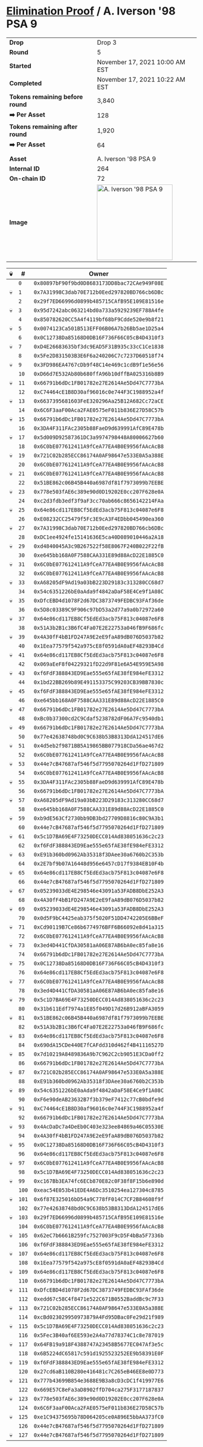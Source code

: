 # [Elimination Proof](./readme.md) / A. Iverson &#039;98 PSA 9

|||
|---|---|
| **Drop** | Drop 3 |
| **Round** | 5 |
| **Started** | November 17, 2021 10:00 AM EST |
| **Completed** | November 17, 2021 10:22 AM EST |
| **Tokens remaining before round** | 3,840 |
| **➡️ Per Asset** | 128 |
| **Tokens remaining after round** | 1,920 |
| **➡️ Per Asset** | 64 |
| | |
| **Asset** | A. Iverson &#039;98 PSA 9 |
| **Internal ID** | 264 |
| **On-chain ID** | 72 |
| **Image** | <img src="https://tcdn.blokpax.com/94d9199b-dc56-4dc7-9892-171fdfcfc940/00d79499f48fc1b86628f17c7f078b06bdb4da6fc5fbcc8fb57b72e30691ed40.jpg" height="200" alt="A. Iverson &#039;98 PSA 9" /> |


| 💀 | # | Owner |
| --- | --- | --- |
|  | `0` | `0x80897bF90f9bd0D8683173DD8bac72CAe949F08E` |
| 💀 | `1` | `0x7A31998C3dab70E712b0Eed297820BD766cb6DBc` |
|  | `2` | `0x29f7ED66996d0899b485715CAfB95E109E81516e` |
| 💀 | `3` | `0x95d7242abc063214bd0a733a5929239EF788A4fe` |
|  | `4` | `0x850782620CC5A4f4119bf68bF9Cdde520e9b8f21` |
| 💀 | `5` | `0x0074123Ca501B513EFF06B06A7b26Bb5ae1D25a4` |
|  | `6` | `0x0C12738Da85168D0DB16F736F66C05cB4D4310f3` |
| 💀 | `7` | `0xD4E26683635bf3dc9EAD5F31B935c33cC1Ce1838` |
|  | `8` | `0x5Fe2D831503B3E6F6a240206C7c7237D60518f74` |
| 💀 | `9` | `0x3FD986EA4767cDb9f48C14e469c1cdB9f1e56e56` |
|  | `10` | `0xD66d7E532Ab80b680ffA96b10dffBA025316b8B9` |
| 💀 | `11` | `0x66791b6dDc1FB01782e27E2614Ae5Dd47C7773bA` |
|  | `12` | `0xC74464cE1B8D30af96016c0e744F3C1988952a4f` |
| 💀 | `13` | `0x6637395681603FeE320296Aa25B12A682Cc72aCE` |
|  | `14` | `0x6C6F3aaF00Aca2FAE0575eF011b836E27D58C57b` |
| 💀 | `15` | `0x66791b6dDc1FB01782e27E2614Ae5Dd47C7773bA` |
|  | `16` | `0x3DA4F311FAc2305b88FaeD9d639991AfC89E478b` |
| 💀 | `17` | `0x5d009D92587361DC3a9974798448A80006627b60` |
|  | `18` | `0x6C0bE077612411A9fCeA77EA4B0E9956fAAcAcB8` |
| 💀 | `19` | `0x721C02b285ECC86174A0AF98647e533E0A5a388E` |
|  | `20` | `0x6C0bE077612411A9fCeA77EA4B0E9956fAAcAcB8` |
| 💀 | `21` | `0x6C0bE077612411A9fCeA77EA4B0E9956fAAcAcB8` |
|  | `22` | `0x51BE862c06B45B440a6987df81f7973099b7EEBE` |
| 💀 | `23` | `0x778e503fAE6c389e90d0D19202E0cc207F628e0A` |
|  | `24` | `0xc2d3fdb3edf3f9aF3cc70ab666c8656142214FAa` |
| 💀 | `25` | `0x64e86cd117EB8Cf5EdEd3acb75F813c04087e6F8` |
|  | `26` | `0xE08232CC25479f5Fc3E9cA3F4EDbb045490ea360` |
| 💀 | `27` | `0x7A31998C3dab70E712b0Eed297820BD766cb6DBc` |
|  | `28` | `0xDC1ee4924fe15141636E5ca40D089010446a2A18` |
| 💀 | `29` | `0xd4840045A3c9B267522f58E8067F240B022F22fB` |
|  | `30` | `0xe645bb168A0F7588CAA331E89d88AcD22E1885C0` |
| 💀 | `31` | `0x6C0bE077612411A9fCeA77EA4B0E9956fAAcAcB8` |
|  | `32` | `0x6C0bE077612411A9fCeA77EA4B0E9956fAAcAcB8` |
| 💀 | `33` | `0xA68205dF9Ad19a03bB223D29183c313280CC68d7` |
|  | `34` | `0x54c6351226bE0aAda9f4842aDaF58E4Ce9f1A08C` |
| 💀 | `35` | `0xDfcEBD4d1078F2d67DC3873749FEDBC93FAf36de` |
|  | `36` | `0x5D8c03389C9F906c97bD53a2d77a9a0b72972a60` |
| 💀 | `37` | `0x64e86cd117EB8Cf5EdEd3acb75F813c04087e6F8` |
|  | `38` | `0x51A3b2B1c3B6fC4Fa07E2E22753a046fB9F686fc` |
| 💀 | `39` | `0x4A30fF4bB1FD247A9E2eE9faA89dB076D5037b82` |
|  | `40` | `0x1Eea77579f542a975cE8f0591dA0aEF48293B4Cd` |
| 💀 | `41` | `0x64e86cd117EB8Cf5EdEd3acb75F813c04087e6F8` |
|  | `42` | `0x069aEeF8f04229321fD22d9F81e6A54E959E5A98` |
| 💀 | `43` | `0xf6FdF388843ED9Eae555e65fAE38fE984eFE3312` |
|  | `44` | `0x1bd22BB269b89E491153375C99203CB39BB7830c` |
| 💀 | `45` | `0xf6FdF388843ED9Eae555e65fAE38fE984eFE3312` |
|  | `46` | `0xe645bb168A0F7588CAA331E89d88AcD22E1885C0` |
| 💀 | `47` | `0x66791b6dDc1FB01782e27E2614Ae5Dd47C7773bA` |
|  | `48` | `0xBc0b37300cd2C9Cdaf5238782dF06A7Fc9540db1` |
| 💀 | `49` | `0x66791b6dDc1FB01782e27E2614Ae5Dd47C7773bA` |
|  | `50` | `0x77e42638748bd0C9C638b53B8313DdA124517dE6` |
| 💀 | `51` | `0x4d5eb2f9871BB5A19865BB077918CDa56ae467d2` |
|  | `52` | `0x6C0bE077612411A9fCeA77EA4B0E9956fAAcAcB8` |
| 💀 | `53` | `0x44e7cB47687af546f5d7795070264d1FfD271809` |
|  | `54` | `0x6C0bE077612411A9fCeA77EA4B0E9956fAAcAcB8` |
| 💀 | `55` | `0x3DA4F311FAc2305b88FaeD9d639991AfC89E478b` |
|  | `56` | `0x66791b6dDc1FB01782e27E2614Ae5Dd47C7773bA` |
| 💀 | `57` | `0xA68205dF9Ad19a03bB223D29183c313280CC68d7` |
|  | `58` | `0xe645bb168A0F7588CAA331E89d88AcD22E1885C0` |
| 💀 | `59` | `0xb9dE563Cf2730bb9DB3bd27709D8816c80C9A3b1` |
|  | `60` | `0x44e7cB47687af546f5d7795070264d1FfD271809` |
| 💀 | `61` | `0x5c1D7BA69E4F73250DECC014Ad838051636c2c23` |
|  | `62` | `0xf6FdF388843ED9Eae555e65fAE38fE984eFE3312` |
| 💀 | `63` | `0xE91b360bd0962Ab35318f3DAee30a6760b2C353b` |
|  | `64` | `0x2E7bf9b07A16448d956e6457cD17f9384EB10F4b` |
| 💀 | `65` | `0x64e86cd117EB8Cf5EdEd3acb75F813c04087e6F8` |
|  | `66` | `0x44e7cB47687af546f5d7795070264d1FfD271809` |
| 💀 | `67` | `0x05239033dE4E298546e43091a53FADB8DbE252A3` |
|  | `68` | `0x4A30fF4bB1FD247A9E2eE9faA89dB076D5037b82` |
| 💀 | `69` | `0x05239033dE4E298546e43091a53FADB8DbE252A3` |
|  | `70` | `0x0d5F9bC4425eab375f5020F51DD4742205E6BBeF` |
| 💀 | `71` | `0xCd90119B7Ce86b6774976BFF6B66092e8d41a315` |
|  | `72` | `0x6C0bE077612411A9fCeA77EA4B0E9956fAAcAcB8` |
| 💀 | `73` | `0x3ed4D441CfDA30581aA06E87AB6bA0ec85fa8e16` |
|  | `74` | `0x66791b6dDc1FB01782e27E2614Ae5Dd47C7773bA` |
| 💀 | `75` | `0x0C12738Da85168D0DB16F736F66C05cB4D4310f3` |
|  | `76` | `0x64e86cd117EB8Cf5EdEd3acb75F813c04087e6F8` |
| 💀 | `77` | `0x6C0bE077612411A9fCeA77EA4B0E9956fAAcAcB8` |
|  | `78` | `0x3ed4D441CfDA30581aA06E87AB6bA0ec85fa8e16` |
| 💀 | `79` | `0x5c1D7BA69E4F73250DECC014Ad838051636c2c23` |
|  | `80` | `0x31b611Edf7974a1E85f049D17d26B912aBFA3059` |
| 💀 | `81` | `0x51BE862c06B45B440a6987df81f7973099b7EEBE` |
|  | `82` | `0x51A3b2B1c3B6fC4Fa07E2E22753a046fB9F686fc` |
| 💀 | `83` | `0x64e86cd117EB8Cf5EdEd3acb75F813c04087e6F8` |
|  | `84` | `0x690dA15CDe440E7fCAFdd310d462f4B41116527D` |
| 💀 | `85` | `0x7d10219A8489836A9b7C962C2cb9051E3CDa0ff2` |
|  | `86` | `0x66791b6dDc1FB01782e27E2614Ae5Dd47C7773bA` |
| 💀 | `87` | `0x721C02b285ECC86174A0AF98647e533E0A5a388E` |
|  | `88` | `0xE91b360bd0962Ab35318f3DAee30a6760b2C353b` |
| 💀 | `89` | `0x54c6351226bE0aAda9f4842aDaF58E4Ce9f1A08C` |
|  | `90` | `0xF6e90deAB23632B7f3b379eF7412c77cB0bdfe9d` |
| 💀 | `91` | `0xC74464cE1B8D30af96016c0e744F3C1988952a4f` |
|  | `92` | `0x66791b6dDc1FB01782e27E2614Ae5Dd47C7773bA` |
| 💀 | `93` | `0x4AcDaDc7a4DeEb0C403e323ee84869a46C05530E` |
|  | `94` | `0x4A30fF4bB1FD247A9E2eE9faA89dB076D5037b82` |
| 💀 | `95` | `0x0C12738Da85168D0DB16F736F66C05cB4D4310f3` |
|  | `96` | `0x64e86cd117EB8Cf5EdEd3acb75F813c04087e6F8` |
| 💀 | `97` | `0x6C0bE077612411A9fCeA77EA4B0E9956fAAcAcB8` |
|  | `98` | `0x5c1D7BA69E4F73250DECC014Ad838051636c2c23` |
| 💀 | `99` | `0xc167Bb3EA74fc6ECb870E82c0F38f8F15b6e890d` |
|  | `100` | `0xeac54E053b41EDE4A6Dc3510254ea127304c8785` |
| 💀 | `101` | `0x6f87E325016bD54a9C778fF014C7CF2B84608f9f` |
|  | `102` | `0x77e42638748bd0C9C638b53B8313DdA124517dE6` |
| 💀 | `103` | `0x29f7ED66996d0899b485715CAfB95E109E81516e` |
|  | `104` | `0x6C0bE077612411A9fCeA77EA4B0E9956fAAcAcB8` |
| 💀 | `105` | `0x62eC7b6661B259fc7527003F9cD5F4bBa5F7336b` |
|  | `106` | `0xf6FdF388843ED9Eae555e65fAE38fE984eFE3312` |
| 💀 | `107` | `0x64e86cd117EB8Cf5EdEd3acb75F813c04087e6F8` |
|  | `108` | `0x1Eea77579f542a975cE8f0591dA0aEF48293B4Cd` |
| 💀 | `109` | `0x64e86cd117EB8Cf5EdEd3acb75F813c04087e6F8` |
|  | `110` | `0x66791b6dDc1FB01782e27E2614Ae5Dd47C7773bA` |
| 💀 | `111` | `0xDfcEBD4d1078F2d67DC3873749FEDBC93FAf36de` |
|  | `112` | `0xedd67c58C4f8471e522C671B0552BaddBc9c7F33` |
| 💀 | `113` | `0x721C02b285ECC86174A0AF98647e533E0A5a388E` |
|  | `114` | `0xcBd023029950973879A4Fd95DBac0Fe29d21f989` |
| 💀 | `115` | `0x5c1D7BA69E4F73250DECC014Ad838051636c2c23` |
|  | `116` | `0x5Fec3B40af6EE593e2A4a77d78374C1c8e787019` |
| 💀 | `117` | `0x64FB19a918F4388747A23458B5677EC047Af3e5c` |
|  | `118` | `0x6B5224dC65817c591d1925523252EE9b58391E0F` |
| 💀 | `119` | `0xf6FdF388843ED9Eae555e65fAE38fE984eFE3312` |
|  | `120` | `0x27cd6aB110B280e416481c7C265eB46EE8e0D773` |
| 💀 | `121` | `0x777b43699B854e3688E9B3a8cD3cDC1f419977E6` |
|  | `122` | `0x669E57C8eFa3aD8902ffD704ca275F3177187837` |
| 💀 | `123` | `0x778e503fAE6c389e90d0D19202E0cc207F628e0A` |
|  | `124` | `0x6C6F3aaF00Aca2FAE0575eF011b836E27D58C57b` |
| 💀 | `125` | `0xe1C94375695b78D064205ce0A896E5bbAA373fC0` |
|  | `126` | `0x44e7cB47687af546f5d7795070264d1FfD271809` |
| 💀 | `127` | `0x44e7cB47687af546f5d7795070264d1FfD271809` |

